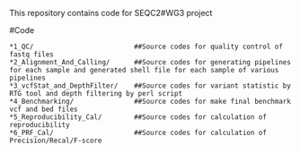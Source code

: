 
This repository contains code for SEQC2#WG3 project

#Code

    *1_QC/                         ##Source codes for quality control of fastq files
    *2_Alignment_And_Calling/      ##Source codes for generating pipelines for each sample and generated shell file for each sample of various pipelines
    *3_vcfStat_and_DepthFilter/    ##Source codes for variant statistic by RTG tool and depth filtering by perl script 
    *4_Benchmarking/               ##Source codes for make final benchmark vcf and bed files
    *5_Reproducibility_Cal/        ##Source codes for calculation of reproducibility
    *6_PRF_Cal/                    ##Source codes for calculation of Precision/Recal/F-score
